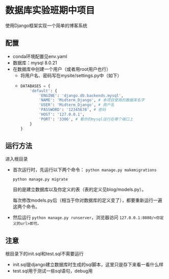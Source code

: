 # 数据库实验班期中项目

使用Django框架实现一个简单的博客系统

## 配置

- conda环境配置见env.yaml
- 数据库：mysql 8.0.21
- 在数据库中创建一个用户（或者用root用户也行）
  - 将用户名、密码写在mysite/settings.py中（如下）
  - ```python
    DATABASES = {
        'default': {
            'ENGINE': 'django.db.backends.mysql',
            'NAME': 'Midterm_Django', # 本项目使用的数据库名字
            'USER': 'Midterm_Django', # 用户名
            'PASSWORD': '12345678', # 密码
            'HOST': '127.0.0.1',
            'PORT': '3306', # 看你的mysql运行在哪个端口上
        }
    }
    ```

## 运行方法

进入根目录

- 首次运行时，先运行以下两个命令：
  `python manage.py makemigrations`

  `python manage.py migrate`

  目的是建立数据库以及你定义的表（表的定义见blog/models.py）。

  每次修改models.py后（相当于你对数据库的定义变了），都要重新运行一遍这两个命令。
- 然后运行 `python manage.py runserver`，浏览器访问 `127.0.0.1:8080/<你定义的url>即可。`


## 注意

根目录下的init.sql和test.sql不需要运行

- init.sql是django建立数据库时生成的sql脚本，这里只是存下来看一看什么样
- test.sql用于测试一些sql语句，debug用
